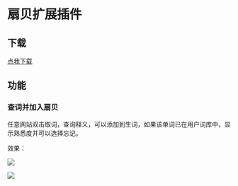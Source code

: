 # 扇贝扩展插件

## 下载

[点我下载](https://github.com/wenjianmuran/shanbay-extension/raw/master/download/shanbay-extension.crx)

## 功能

### 查词并加入扇贝

任意网站双击取词，查询释义，可以添加到生词，如果该单词已在用户词库中，显示熟悉度并可以选择忘记。

效果：

![](https://cloud.githubusercontent.com/assets/9983385/24760348/f8f5f098-1b1a-11e7-8a5f-4876a5171bd5.png)

![](https://cloud.githubusercontent.com/assets/9983385/24760107/385112e6-1b1a-11e7-9f31-27d421dd1d6c.png)
